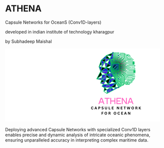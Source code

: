 # ATHENA
Capsule Networks for OceanS (Conv1D-layers)




developed in indian institute of technology kharagpur



by Subhadeep Maishal

![Figure](https://github.com/subhadeep-maishal/MINERVA/blob/main/2.png) 


Deploying advanced Capsule Networks with specialized Conv1D layers enables precise and dynamic analysis of intricate oceanic phenomena, ensuring unparalleled accuracy in interpreting complex maritime data.
